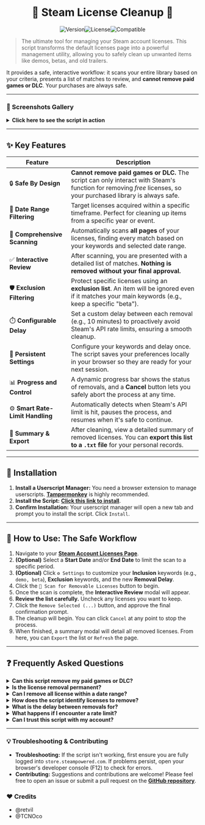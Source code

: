 <div align="center">

# 🔰 Steam License Cleanup 🔰

![Version](https://img.shields.io/badge/version-1.6-blue?style=for-the-badge)![License](https://img.shields.io/badge/license-MIT-green?style=for-the-badge)![Compatible](https://img.shields.io/badge/Tampermonkey-Compatible-brightgreen?style=for-the-badge)

</div>

> The ultimate tool for managing your Steam account licenses. This script transforms the default licenses page into a powerful management utility, allowing you to safely clean up unwanted items like demos, betas, and old trailers.

It provides a safe, interactive workflow: it scans your entire library based on your criteria, presents a list of matches to review, and **cannot remove paid games or DLC**. Your purchases are always safe.

---

### 📸 Screenshots Gallery

<details>
<summary><strong>Click here to see the script in action</strong></summary>
<br>

**1. Main Controls & Settings**
<br>
*The script adds clean, intuitive controls to your licenses page, including new date filters. The settings modal allows for powerful filtering with keywords and a configurable removal delay.*

<img width="372" alt="New buttons on the license page" src="https://github.com/user-attachments/assets/5a917edc-2543-4d42-9eb8-e3e4276646f5" />
<img width="862" alt="Settings modal with keywords and exclusions" src="https://github.com/user-attachments/assets/66c70741-7d19-46ac-a909-78df316bc86b" />

<br>

**2. Interactive Review & Confirmation**
<br>
*After scanning, you get an interactive list of all found licenses. Uncheck any you wish to keep before proceeding to the final, safe confirmation step. I added games in bulk using SteamDB Free Package Adder, so you can see the script in action*
<img width="862" alt="Interactive review list of found licenses" src="https://github.com/user-attachments/assets/24b4bcc9-1fc4-46ae-9dd9-abc1b1e4a18e" />
<img width="862" alt="Final confirmation prompt before removal" src="https://github.com/user-attachments/assets/d5ad9cd8-5822-4cf2-9785-5ceb3b4bd131" />

</details>

---

## ✨ Key Features

| Feature                          | Description                                                                                                                                              |
| -------------------------------- | -------------------------------------------------------------------------------------------------------------------------------------------------------- |
| 🔒 **Safe By Design**              | **Cannot remove paid games or DLC.** The script can only interact with Steam's function for removing *free* licenses, so your purchased library is always safe. |
| 📅 **Date Range Filtering**        | Target licenses acquired within a specific timeframe. Perfect for cleaning up items from a specific year or event.                                       |
| 🔎 **Comprehensive Scanning**      | Automatically scans **all pages** of your licenses, finding every match based on your keywords and selected date range.                                  |
| ✅ **Interactive Review**     | After scanning, you are presented with a detailed list of matches. **Nothing is removed without your final approval.**                      |
| 🛡️ **Exclusion Filtering**       | Protect specific licenses using an **exclusion list**. An item will be ignored even if it matches your main keywords (e.g., keep a specific "beta"). |
| ⏱️ **Configurable Delay**         | Set a custom delay between each removal (e.g., 10 minutes) to proactively avoid Steam's API rate limits, ensuring a smooth cleanup.                     |
| 💾 **Persistent Settings**         | Configure your keywords and delay once. The script saves your preferences locally in your browser so they are ready for your next session.                     |
| 📊 **Progress and Control**      | A dynamic progress bar shows the status of removals, and a **Cancel** button lets you safely abort the process at any time.                            |
| ⚙️ **Smart Rate-Limit Handling** | Automatically detects when Steam's API limit is hit, pauses the process, and resumes when it's safe to continue.                                          |
| 📄 **Summary & Export**            | After cleaning, view a detailed summary of removed licenses. You can **export this list to a `.txt` file** for your personal records.                         |


---

## 🚀 Installation

1.  **Install a Userscript Manager:** You need a browser extension to manage userscripts. [**Tampermonkey**](https://www.tampermonkey.net/) is highly recommended.
2.  **Install the Script:** **[Click this link to install](https://github.com/PatrickJnr/Steam-License-Cleanup/raw/main/Steam-License-Cleanup.user.js)**.
3.  **Confirm Installation:** Your userscript manager will open a new tab and prompt you to install the script. Click `Install`.

---

## 📖 How to Use: The Safe Workflow

1.  Navigate to your [**Steam Account Licenses Page**](https://store.steampowered.com/account/licenses/).
2.  **(Optional)** Select a **Start Date** and/or **End Date** to limit the scan to a specific period.
3.  **(Optional)** Click `⚙️ Settings` to customize your **Inclusion** keywords (e.g., `demo, beta`), **Exclusion** keywords, and the new **Removal Delay**.
4.  Click the `🔎 Scan for Removable Licenses` button to begin.
5.  Once the scan is complete, the **Interactive Review** modal will appear.
6.  **Review the list carefully.** Uncheck any licenses you want to keep.
7.  Click the `Remove Selected (...)` button, and approve the final confirmation prompt.
8.  The cleanup will begin. You can click `Cancel` at any point to stop the process.
9.  When finished, a summary modal will detail all removed licenses. From here, you can `Export` the list or `Refresh` the page.

---

## ❓ Frequently Asked Questions

<details>
<summary><strong>Can this script remove my paid games or DLC?</strong></summary>
<br>
No. Absolutely not. The script is specifically designed to only find and use Steam's function for removing <i>free</i> licenses (like demos, betas, and free weekends). It is fundamentally incapable of interacting with licenses that have a purchase record. Your paid library is completely safe.
</details>

<details>
<summary><strong>Is the license removal permanent?</strong></summary>
<br>
Yes. This script uses Steam's own license removal function. Once a free license is removed, it is gone from your account permanently. The multi-step review and confirmation process is designed to prevent accidental removals.
</details>

<details>
<summary><strong>Can I remove all license within a date range?</strong></summary>
<br>
Yes. If you remove all of the inclusion and exclusion keywords from the list, it will assume you want to remove all licenses that are capable of doing so. If a date range is selected, it will only remove all licenses within that date range.
</details>

<details>
<summary><strong>How does the script identify licenses to remove?</strong></summary>
<br>
The script scans license names for your <strong>inclusion keywords</strong> (e.g., "demo", "beta") that were acquired within the optional <strong>date range</strong> you've set. If a name also contains one of your <strong>exclusion keywords</strong>, it will be ignored, giving you fine-grained control. If you leave all keyword fields empty, it will select *all* removable licenses within the date range.
</details>

<details>
<summary><strong>What is the delay between removals for?</strong></summary>
<br>
To prevent your account from being temporarily locked out of making changes, the script includes a configurable delay (defaulting to 10 minutes) between each removal. This is a crucial safety feature to avoid Steam's API rate limits, especially when removing many items. You can adjust this value in the <strong>Settings</strong> modal if you wish.
</details>

<details>
<summary><strong>What happens if I encounter a rate limit?</strong></summary>
<br>
Even with the configurable delay, if you are removing a large number of licenses, Steam's server may temporarily block further requests. The script will detect this, display a "Rate limited" status, wait for 30 seconds, and then automatically continue where it left off.
</details>

<details>
<summary><strong>Can I trust this script with my account?</strong></summary>
<br>
Yes. The script is open-source and runs entirely within your browser. It does not send your data anywhere except to Steam's own servers, exactly as if you were clicking the remove button yourself. It cannot see your password or perform any other actions.
</details>

---

### 💡 Troubleshooting & Contributing

-   **Troubleshooting:** If the script isn't working, first ensure you are fully logged into `store.steampowered.com`. If problems persist, open your browser's developer console (F12) to check for errors.
-   **Contributing:** Suggestions and contributions are welcome! Please feel free to open an issue or submit a pull request on the [**GitHub repository**](https://github.com/PatrickJnr/Steam-License-Cleanup).

### ❤️ Credits
-   @retvil
-   @TCNOco
